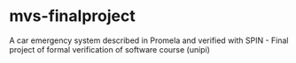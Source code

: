 # mvs-finalproject
A car emergency system described in Promela and verified with SPIN - Final project of formal verification of software course (unipi)
